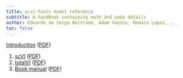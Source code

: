 ```yaml
---
title: scvi-tools model reference
subtitle: A handbook containing math and code details
author: Eduardo da Veiga Beltrame, Adam Gayoso, Romain Lopez, ...
toc: false
...
```


[Introduction](introduction.html) ([PDF](pdf/introduction.pdf))

1. [scVI](scvi.html) ([PDF](pdf/scvi.pdf))
2. [totalVI](totalvi.html) ([PDF](pdf/totalvi.pdf))
3. [Book manual](manual.html) ([PDF](pdf/manual.pdf))
